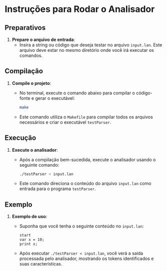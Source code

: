 # Instruções para Rodar o Analisador

## Preparativos

1. **Prepare o arquivo de entrada**:
   - Insira a string ou código que deseja testar no arquivo `input.lan`. Este arquivo deve estar no mesmo diretório onde você irá executar os comandos.

## Compilação

1. **Compile o projeto**:
   - No terminal, execute o comando abaixo para compilar o código-fonte e gerar o executável:

     ```bash
     make
     ```

   - Este comando utiliza o `Makefile` para compilar todos os arquivos necessários e criar o executável `testParser`.

## Execução

1. **Execute o analisador**:
   - Após a compilação bem-sucedida, execute o analisador usando o seguinte comando:

     ```bash
     ./testParser < input.lan
     ```

   - Este comando direciona o conteúdo do arquivo `input.lan` como entrada para o programa `testParser`.

## Exemplo

1. **Exemplo de uso**:
   - Suponha que você tenha o seguinte conteúdo no `input.lan`:

     ```
     start
     var x = 10;
     print x;
     
     ```

   - Após executar `./testParser < input.lan`, você verá a saída processada pelo analisador, mostrando os tokens identificados e suas características.
